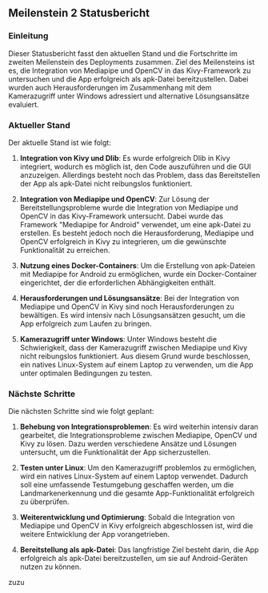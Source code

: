 ## Meilenstein 2 Statusbericht

### Einleitung

Dieser Statusbericht fasst den aktuellen Stand und die Fortschritte im zweiten Meilenstein des Deployments zusammen. Ziel des Meilensteins ist es, die Integration von Mediapipe und OpenCV in das Kivy-Framework zu untersuchen und die App erfolgreich als apk-Datei bereitzustellen. Dabei wurden auch Herausforderungen im Zusammenhang mit dem Kamerazugriff unter Windows adressiert und alternative Lösungsansätze evaluiert.

### Aktueller Stand

Der aktuelle Stand ist wie folgt:

1. **Integration von Kivy und Dlib**: Es wurde erfolgreich Dlib in Kivy integriert, wodurch es möglich ist, den Code auszuführen und die GUI anzuzeigen. Allerdings besteht noch das Problem, dass das Bereitstellen der App als apk-Datei nicht reibungslos funktioniert.

2. **Integration von Mediapipe und OpenCV**: Zur Lösung der Bereitstellungsprobleme wurde die Integration von Mediapipe und OpenCV in das Kivy-Framework untersucht. Dabei wurde das Framework "Mediapipe for Android" verwendet, um eine apk-Datei zu erstellen. Es besteht jedoch noch die Herausforderung, Mediapipe und OpenCV erfolgreich in Kivy zu integrieren, um die gewünschte Funktionalität zu erreichen.

3. **Nutzung eines Docker-Containers**: Um die Erstellung von apk-Dateien mit Mediapipe for Android zu ermöglichen, wurde ein Docker-Container eingerichtet, der die erforderlichen Abhängigkeiten enthält.

4. **Herausforderungen und Lösungsansätze**: Bei der Integration von Mediapipe und OpenCV in Kivy sind noch Herausforderungen zu bewältigen. Es wird intensiv nach Lösungsansätzen gesucht, um die App erfolgreich zum Laufen zu bringen.

5. **Kamerazugriff unter Windows**: Unter Windows besteht die Schwierigkeit, dass der Kamerazugriff zwischen Mediapipe und Kivy nicht reibungslos funktioniert. Aus diesem Grund wurde beschlossen, ein natives Linux-System auf einem Laptop zu verwenden, um die App unter optimalen Bedingungen zu testen.

### Nächste Schritte

Die nächsten Schritte sind wie folgt geplant:

1. **Behebung von Integrationsproblemen**: Es wird weiterhin intensiv daran gearbeitet, die Integrationsprobleme zwischen Mediapipe, OpenCV und Kivy zu lösen. Dazu werden verschiedene Ansätze und Lösungen untersucht, um die Funktionalität der App sicherzustellen.

2. **Testen unter Linux**: Um den Kamerazugriff problemlos zu ermöglichen, wird ein natives Linux-System auf einem Laptop verwendet. Dadurch soll eine umfassende Testumgebung geschaffen werden, um die Landmarkenerkennung und die gesamte App-Funktionalität erfolgreich zu überprüfen.

3. **Weiterentwicklung und Optimierung**: Sobald die Integration von Mediapipe und OpenCV in Kivy erfolgreich abgeschlossen ist, wird die weitere Entwicklung der App vorangetrieben.

4. **Bereitstellung als apk-Datei**: Das langfristige Ziel besteht darin, die App erfolgreich als apk-Datei bereitzustellen, um sie auf Android-Geräten nutzen zu können.

zuzu